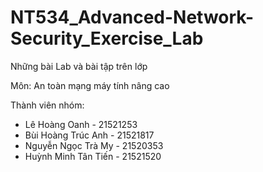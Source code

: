 # NT534_Advanced-Network-Security_Exercise_Lab
 Những bài Lab và bài tập trên lớp 

Môn: An toàn mạng máy tính nâng cao

Thành viên nhóm:
- Lê Hoàng Oanh - 21521253
- Bùi Hoàng Trúc Anh - 21521817
- Nguyễn Ngọc Trà My - 21520353
- Huỳnh Minh Tân Tiến - 21521520
